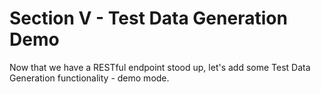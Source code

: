 # Section V - Test Data Generation Demo

Now that we have a RESTful endpoint stood up, let's add some Test Data Generation functionality - demo mode.

